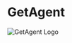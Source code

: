 # GetAgent

![GetAgent Logo](https://github.com/llucas0109/GetAgent/assets/138626105/562d8e90-4852-4c09-b235-158858384cc3)

